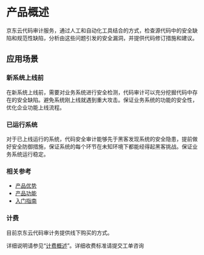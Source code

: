 # 产品概述
京东云代码审计服务，通过人工和自动化工具结合的方式，检查源代码中的安全缺陷和规范性缺陷，分析由这些问题引发的安全漏洞，并提供代码修订措施和建议。


## 应用场景
###  新系统上线前
在新系统上线前，需要对业务系统进行安全检测，代码审计可以充分挖掘代码中存在的安全缺陷。避免系统刚上线就遇到重大攻击。保证业务系统的功能的安全性，优化企业功能上线流程。

###  已运行系统
对于已上线运行的系统，代码安全审计能够先于黑客发现系统的安全隐患，提前做好安全防御措施，保证系统的每个环节在未知环境下都能经得起黑客挑战。保证业务系统运行稳定。




### 相关参考

 - [产品优势](../Introduction/Benefits.md)
 - [产品功能](../Introduction/Features.md)
 - [入门指南](../Getting-Started/Getting-Started.md)

### 计费

目前京东云代码审计务提供线下购买的方式。

详细说明请参见“[计费概述](../Pricing/Billing-Overview.md)”。详细收费标准请提交工单咨询
